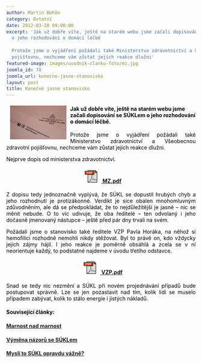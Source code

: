 ```yaml
---
author: Martin Bohůn
category: Ostatní
date: 2012-03-20 09:00:00
excerpt: 'Jak už dobře víte, ještě na starém webu jsme začali dopisování se SÚKLem
  o jeho rozhodování o domácí léčbě

  Protože jsme o vyjádření požádali také Ministerstvo zdravotnictví a Všeobecnou zdravotní
  pojišťovnu, nechceme vám zůstat jejich reakce dlužni'
featured-image: images/uvodnik-clanku-foto/mz.jpg
joomla_id: 78
joomla_url: konecne-jasne-stanovisko
layout: post
title: Konečně jasné stanovisko
---
```


<h4><img src="images/uvodnik-clanku-foto/mz.jpg" border="0" width="150" height="90" style="float: left; margin-left: 10px; margin-right: 10px;" /><span style="color: #000000;">Jak už dobře víte, ještě na starém webu jsme začali dopisování se SÚKLem o jeho rozhodování o domácí léčbě.</span></h4>
<p style="text-align: justify;"><span style="color: #000000;">Protože jsme o vyjádření požádali také Ministerstvo zdravotnictví a Všeobecnou zdravotní pojišťovnu, nechceme vám zůstat jejich reakce dlužni.</span></p>

<p><span style="color: #000000;">Nejprve dopis od ministerstva zdravotnictví.</span></p>
<h4 style="text-align: center;"><strong><a href="images/dokumenty-pdf-doc/ministerstvo.pdf" target="_blank" title="Vyjádření MZ ČR"><img src="images/Ikony/ikona_pdf.jpg" border="0" width="35" height="35" style="margin-left: 10px; margin-right: 10px;" /></a></strong><a href="images/dokumenty-pdf-doc/ministerstvo.pdf" target="_blank" title="Vyjádření MZ ČR"> </a><a href="images/dokumenty-pdf-doc/ministerstvo.pdf" target="_blank" title="Vyjádření MZ ČR">MZ.pdf</a></h4>
<p style="text-align: justify;"><span style="color: #000000;">Z dopisu tedy jednoznačně vyplývá, že SÚKL se dopustil hrubých chyb a jeho rozhodnutí je protizákonné. Verdikt je sice obalen mnohomluvným zdůvodněním, ale dá se předpokládat, že to nejdůležitější je jasné – nic se měnit nebude. O to víc udivuje, že oba ředitelé – ten odvolaný i jeho dočasně jmenovaný nástupce – ještě před pár dny trvali na svém.</span></p>
<p style="text-align: justify;"><span style="color: #000000;">Požádali jsme o stanovisko také ředitele VZP Pavla Horáka, na něhož si hemofilici rozhodně nemohli nikdy stěžovat. Byl to právě on, kdo vždycky jejich zájmy hájil. I jeho reakce je poměrně obsáhlá a zcela se v ní neorientuje každý, to podstatné najdeme v úvodu třetího odstavce.</span></p>
<h4 style="text-align: center;"><a href="images/dokumenty-pdf-doc/vzp.pdf" target="_blank" title="Vyjádření VZP ČR"><img src="images/Ikony/ikona_pdf.jpg" border="0" width="35" height="35" style="margin-left: 10px; margin-right: 10px;" /><strong> VZP.pdf</strong></a></h4>
<p style="text-align: justify;"><span style="color: #000000;">Snad se tedy nic nezmění a SÚKL při novém projednávání případů bude postupovat správně. Lze se jen pozastavit nad tím, kolik lidí se muselo případem zabývat, kolik to stálo energie i jistých nákladů.</span></p>
<h4><strong><span style="color: #000000;">Související články:</span></strong><span style="color: #000000;"><a href="index.php/clanky/71-marnost-nad-marnost" target="_blank" title="Marnost nad marnost"><br /></a></span></h4>
<h4><span style="color: #000000;"><a href="index.php/clanky/71-marnost-nad-marnost" target="_blank" title="Marnost nad marnost">Marnost nad marnost</a><a href="soubory/offline/Hemofilici/www.hemofilici.cz/cs/clanek/336/vymena-nazoru-se-suklem.html" target="_blank" title="Výměna názorů se SÚKLem"></a></span></h4>
<h4><span style="color: #000000;"><a href="soubory/offline/Hemofilici/www.hemofilici.cz/cs/clanek/336/vymena-nazoru-se-suklem.html" target="_blank" title="Výměna názorů se SÚKLem">Výměna názorů se SÚKLem</a><br /><a href="soubory/offline/Hemofilici/www.hemofilici.cz/cs/clanek/333/mysli-to-sukl-opravdu-vazne.html" target="_blank" title="Myslí to SÚKL opravdu vážně?"></a></span></h4>
<h4><span style="color: #000000;"><a href="soubory/offline/Hemofilici/www.hemofilici.cz/cs/clanek/333/mysli-to-sukl-opravdu-vazne.html" target="_blank" title="Myslí to SÚKL opravdu vážně?">Myslí to SÚKL opravdu vážně?</a><br /><br /></span></h4>